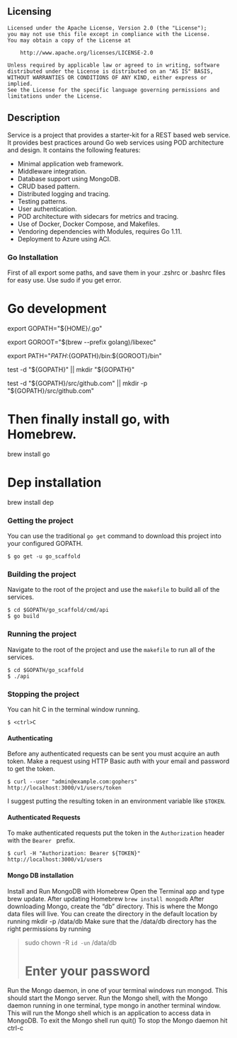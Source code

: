 
## Licensing

```
Licensed under the Apache License, Version 2.0 (the "License");
you may not use this file except in compliance with the License.
You may obtain a copy of the License at

    http://www.apache.org/licenses/LICENSE-2.0

Unless required by applicable law or agreed to in writing, software
distributed under the License is distributed on an "AS IS" BASIS,
WITHOUT WARRANTIES OR CONDITIONS OF ANY KIND, either express or implied.
See the License for the specific language governing permissions and
limitations under the License.
```

## Description

Service is a project that provides a starter-kit for a REST based web service. It provides best practices around Go web services using POD architecture and design. It contains the following features:

* Minimal application web framework.
* Middleware integration.
* Database support using MongoDB.
* CRUD based pattern.
* Distributed logging and tracing.
* Testing patterns.
* User authentication.
* POD architecture with sidecars for metrics and tracing.
* Use of Docker, Docker Compose, and Makefiles.
* Vendoring dependencies with Modules, requires Go 1.11.
* Deployment to Azure using ACI.

### Go Installation

First of all export some paths, and save them in your .zshrc or .bashrc files for easy use. Use sudo if you get error.

# Go development

export GOPATH="${HOME}/.go"

export GOROOT="$(brew --prefix golang)/libexec"

export PATH="$PATH:${GOPATH}/bin:${GOROOT}/bin"

test -d "${GOPATH}" || mkdir "${GOPATH}"

test -d "${GOPATH}/src/github.com" || mkdir -p "${GOPATH}/src/github.com"

# Then finally install go, with Homebrew.

brew install go

# Dep installation

brew install dep


### Getting the project

You can use the traditional `go get` command to download this project into your configured GOPATH.

```
$ go get -u go_scaffold
```

### Building the project

Navigate to the root of the project and use the `makefile` to build all of the services.

```
$ cd $GOPATH/go_scaffold/cmd/api
$ go build
```

### Running the project

Navigate to the root of the project and use the `makefile` to run all of the services.

```
$ cd $GOPATH/go_scaffold
$ ./api
```

### Stopping the project

You can hit <ctrl>C in the terminal window running.

```
$ <ctrl>C
```

#### Authenticating

Before any authenticated requests can be sent you must acquire an auth token. Make a request using HTTP Basic auth with your email and password to get the token.

```
$ curl --user "admin@example.com:gophers" http://localhost:3000/v1/users/token
```

I suggest putting the resulting token in an environment variable like `$TOKEN`.

#### Authenticated Requests

To make authenticated requests put the token in the `Authorization` header with the `Bearer ` prefix.

```
$ curl -H "Authorization: Bearer ${TOKEN}" http://localhost:3000/v1/users
```

#### Mongo DB installation

Install and Run MongoDB with Homebrew
Open the Terminal app and type brew update.
After updating Homebrew ``` brew install mongodb ```
After downloading Mongo, create the “db” directory. This is where the Mongo data files will live. You can create the directory in the default location by running mkdir -p /data/db
Make sure that the /data/db directory has the right permissions by running

> sudo chown -R `id -un` /data/db
> # Enter your password

Run the Mongo daemon, in one of your terminal windows run mongod. This should start the Mongo server.
Run the Mongo shell, with the Mongo daemon running in one terminal, type mongo in another terminal window. This will run the Mongo shell which is an application to access data in MongoDB.
To exit the Mongo shell run quit()
To stop the Mongo daemon hit ctrl-c